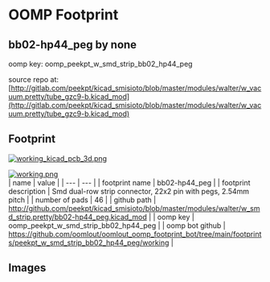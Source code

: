 # OOMP Footprint  
## bb02-hp44_peg  by none  
  
oomp key: oomp_peekpt_w_smd_strip_bb02_hp44_peg  
  
source repo at: [http://gitlab.com/peekpt/kicad_smisioto/blob/master/modules/walter/w_vacuum.pretty/tube_gzc9-b.kicad_mod](http://gitlab.com/peekpt/kicad_smisioto/blob/master/modules/walter/w_vacuum.pretty/tube_gzc9-b.kicad_mod)  
## Footprint  
  
[![working_kicad_pcb_3d.png](working_kicad_pcb_3d_600.png)](working_kicad_pcb_3d.png)  
  
[![working.png](working_600.png)](working.png)  
| name | value | 
| --- | --- | 
| footprint name | bb02-hp44_peg | 
| footprint description | Smd dual-row strip connector, 22x2 pin with pegs, 2.54mm pitch | 
| number of pads | 46 | 
| github path | http://github.com/peekpt/kicad_smisioto/blob/master/modules/walter/w_smd_strip.pretty/bb02-hp44_peg.kicad_mod | 
| oomp key | oomp_peekpt_w_smd_strip_bb02_hp44_peg | 
| oomp bot github | https://github.com/oomlout/oomlout_oomp_footprint_bot/tree/main/footprints/peekpt_w_smd_strip_bb02_hp44_peg/working | 
## Images  
